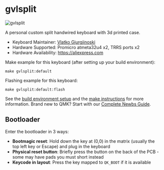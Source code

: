 # gvlsplit

![gvlsplit](https://imgur.com/a/SSFVDgD)

A personal custom split handwired keyboard with 3d printed case.

-   Keyboard Maintainer: [Vlatko Gjurgjinoski](https://github.com/gvlatko)
-   Hardware Supported: Promicro atmeta32u4 x2, TRRS ports x2
-   Hardware Availability: https://aliexpress.com

Make example for this keyboard (after setting up your build environment):

    make gvlsplit:default

Flashing example for this keyboard:

    make gvlsplit:default:flash

See the [build environment setup](https://docs.qmk.fm/#/getting_started_build_tools) and the [make instructions](https://docs.qmk.fm/#/getting_started_make_guide) for more information. Brand new to QMK? Start with our [Complete Newbs Guide](https://docs.qmk.fm/#/newbs).

## Bootloader

Enter the bootloader in 3 ways:

-   **Bootmagic reset**: Hold down the key at (0,0) in the matrix (usually the top left key or Escape) and plug in the keyboard
-   **Physical reset button**: Briefly press the button on the back of the PCB - some may have pads you must short instead
-   **Keycode in layout**: Press the key mapped to `QK_BOOT` if it is available

